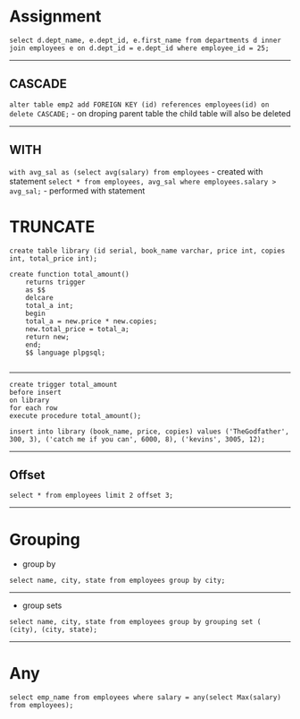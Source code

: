 # Assignment

` select d.dept_name, e.dept_id, e.first_name from departments d inner join employees e on d.dept_id = e.dept_id where employee_id = 25; `



---

## CASCADE

` alter table emp2 add FOREIGN KEY (id) references employees(id) on delete CASCADE; ` - on droping parent table the child table will also be deleted 




---


## WITH 

` with avg_sal as (select avg(salary) from employees ` - created with statement
` select * from employees, avg_sal where employees.salary > avg_sal; ` - performed with statement


# TRUNCATE

` create table library (id serial, book_name varchar, price int, copies int, total_price int); `



``` 
create function total_amount()
	returns trigger
	as $$
	delcare 
	total_a int;
	begin
	total_a = new.price * new.copies;
	new.total_price = total_a;
	return new;
	end;
	$$ language plpgsql;
	
```
	
---
	
``` 
create trigger total_amount
before insert 
on library
for each row
execute procedure total_amount();

```




` insert into library (book_name, price, copies) values ('TheGodfather', 300, 3), ('catch me if you can', 6000, 8), ('kevins', 3005, 12); `

--- 


## Offset

` select * from employees limit 2 offset 3; `

---


# Grouping

- group by

` select name, city, state from employees group by city; `

---

- group sets

` select name, city, state from employees group by grouping set ( (city), (city, state);  `

---


# Any
` select emp_name from employees where salary = any(select Max(salary) from employees); `







